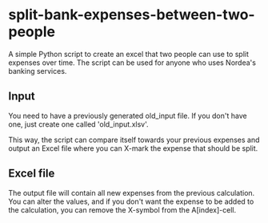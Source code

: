 # split-bank-expenses-between-two-people
A simple Python script to create an excel that two people can use to split expenses over time. The script can be used for anyone who uses Nordea's banking services.

## Input

You need to have a previously generated old_input file. If you don't have one, just create one called 'old_input.xlsv'.

This way, the script can compare itself towards your previous expenses and output an Excel file where you can X-mark the expense that should be split.

## Excel file

The output file will contain all new expenses from the previous calculation. You can alter the values, and if you don't want the expense to be added to the calculation, you can remove the X-symbol from the A[index]-cell.
